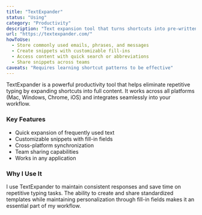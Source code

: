 ```yaml
---
title: "TextExpander"
status: "Using"
category: "Productivity"
description: "Text expansion tool that turns shortcuts into pre-written content"
url: "https://textexpander.com/"
howToUse:
  - Store commonly used emails, phrases, and messages
  - Create snippets with customizable fill-ins
  - Access content with quick search or abbreviations
  - Share snippets across teams
caveats: "Requires learning shortcut patterns to be effective"
---
```


TextExpander is a powerful productivity tool that helps eliminate repetitive typing by expanding shortcuts into full content. It works across all platforms (Mac, Windows, Chrome, iOS) and integrates seamlessly into your workflow.

### Key Features

- Quick expansion of frequently used text
- Customizable snippets with fill-in fields
- Cross-platform synchronization
- Team sharing capabilities
- Works in any application

### Why I Use It

I use TextExpander to maintain consistent responses and save time on repetitive typing tasks. The ability to create and share standardized templates while maintaining personalization through fill-in fields makes it an essential part of my workflow. 